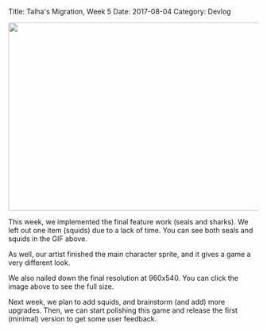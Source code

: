 Title: Talha's Migration, Week 5
Date: 2017-08-04
Category: Devlog

<a href="http://i.imgur.com/SfuJvW7.gif"><img src="http://i.imgur.com/SfuJvW7.gif" width="672" height="378" /></a>

This week, we implemented the final feature work (seals and sharks). We left out one item (squids) due to a lack of time. You can see both seals and squids in the GIF above.

As well, our artist finished the main character sprite, and it gives a game a very different look.

We also nailed down the final resolution at 960x540. You can click the image above to see the full size.

Next week, we plan to add squids, and brainstorm (and add) more upgrades. Then, we can start polishing this game and release the first (minimal) version to get some user feedback.